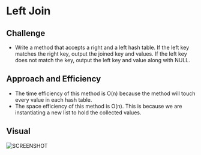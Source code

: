 # Left Join

## Challenge
- Write a method that accepts a right and a left hash table. If the left key matches the right key, output the joined key and values. If the left key does not match the key, output the left key and value along with NULL.

## Approach and Efficiency
- The time efficiency of this method is O(n) because the method will touch every value in each hash table.
- The space efficiency of this method is O(n). This is because we are instantiating a new list to hold the collected values.

## Visual
![SCREENSHOT]()
